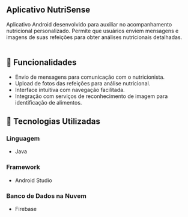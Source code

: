 ## Aplicativo NutriSense
Aplicativo Android desenvolvido para auxiliar no acompanhamento nutricional personalizado. Permite que usuários enviem mensagens e imagens de suas refeições para obter análises nutricionais detalhadas.
<br/>
<br/>
## 📱 Funcionalidades
- Envio de mensagens para comunicação com o nutricionista.
- Upload de fotos das refeições para análise nutricional.
- Interface intuitiva com navegação facilitada.
- Integração com serviços de reconhecimento de imagem para identificação de alimentos.

## 🚀 Tecnologias Utilizadas
### Linguagem
- Java
### Framework
- Android Studio
### Banco de Dados na Nuvem
- Firebase
